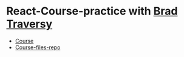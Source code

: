# React-Course-practice with [Brad Traversy](https://github.com/bradtraversy)
- [Course](https://www.youtube.com/watch?v=LDB4uaJ87e0)
- [Course-files-repo](https://github.com/bradtraversy/react-crash-2024)
